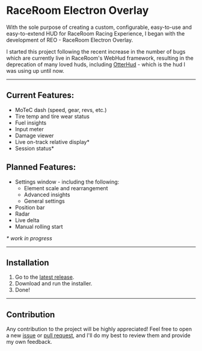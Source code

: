 # RaceRoom Electron Overlay
With the sole purpose of creating a custom, configurable, easy-to-use and easy-to-extend HUD for RaceRoom Racing Experience, I began with the development of REO - RaceRoom Electron Overlay.

I started this project following the recent increase in the number of bugs which are currently live in RaceRoom's WebHud framework, resulting in the deprecation of many loved huds, including [OtterHud](https://forum.kw-studios.com/index.php?threads/otterhud-a-custom-webhud-with-additional-features.13152/) - which is the hud I was using up until now.

---

## Current Features:
 - MoTeC dash (speed, gear, revs, etc.)
 - Tire temp and tire wear status
 - Fuel insights
 - Input meter
 - Damage viewer
 - Live on-track relative display*
 - Session status*

## Planned Features:
 - Settings window - including the following:
    - Element scale and rearrangement
    - Advanced insights
    - General settings
 - Position bar
 - Radar
 - Live delta
 - Manual rolling start

_\* work in progress_

---

## Installation
1. Go to the [latest release](https://github.com/Yuvix25/R3E-Electron-Overlay/releases/latest).
2. Download and run the installer.
3. Done!

---

## Contribution
Any contribution to the project will be highly appreciated! Feel free to open a new [issue](https://github.com/Yuvix25/R3E-Electron-Overlay/issues/new/choose) or [pull request](https://github.com/Yuvix25/R3E-Electron-Overlay/compare), and I'll do my best to review them and provide my own feedback.

